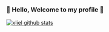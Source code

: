 ### 👋 Hello, Welcome to my profile 👋
[![xliel github stats](https://github-readme-stats.vercel.app/api?username=xliel&show_icons=true)](https://github.com/anuraghazra/github-readme-stats)
